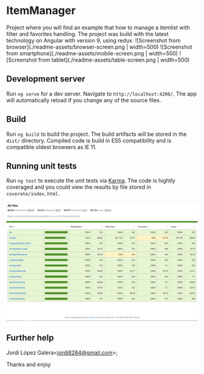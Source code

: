 # ItemManager

Project where you will find an example that how to manage a itemlist with filter and favorites handling.
The project was build with the latest technology on Angular with version 9, using redux.
![Screenshot from browser](./readme-assets/browser-screen.png | width=500)
![Screenshot from smartphone](./readme-assets/mobile-screen.png | width=500)
![Screenshot from tablet](./readme-assets/table-screen.png | width=500)

## Development server

Run `ng serve` for a dev server. Navigate to `http://localhost:4200/`. The app will automatically reload if you change any of the source files.

## Build

Run `ng build` to build the project. The build artifacts will be stored in the `dist/` directory. Compiled code is build in ES5 compatibility and is compatible oldest browsers as IE 11.

## Running unit tests

Run `ng test` to execute the unit tests via [Karma](https://karma-runner.github.io). The code is hightly coveraged and you could view the results by file stored in `coverate/index.html`.

![Screenshot of coverage](./readme-assets/coverage.png)
## Further help

Jordi López Galera<[jordi8284@gmail.com](mailto:jordi8284@gmail.com)>;

Thanks and enjoy
